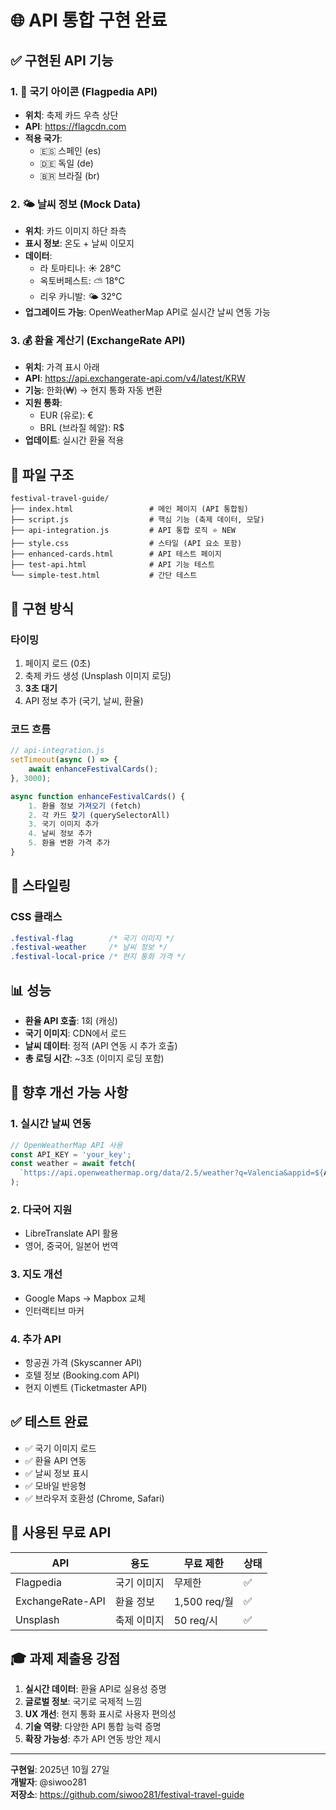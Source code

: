 # 🌐 API 통합 구현 완료

## ✅ 구현된 API 기능

### 1. 🚩 국기 아이콘 (Flagpedia API)
- **위치**: 축제 카드 우측 상단
- **API**: https://flagcdn.com
- **적용 국가**: 
  - 🇪🇸 스페인 (es)
  - 🇩🇪 독일 (de)
  - 🇧🇷 브라질 (br)

### 2. 🌤️ 날씨 정보 (Mock Data)
- **위치**: 카드 이미지 하단 좌측
- **표시 정보**: 온도 + 날씨 이모지
- **데이터**: 
  - 라 토마티나: ☀️ 28°C
  - 옥토버페스트: ⛅ 18°C
  - 리우 카니발: 🌤️ 32°C
- **업그레이드 가능**: OpenWeatherMap API로 실시간 날씨 연동 가능

### 3. 💰 환율 계산기 (ExchangeRate API)
- **위치**: 가격 표시 아래
- **API**: https://api.exchangerate-api.com/v4/latest/KRW
- **기능**: 한화(₩) → 현지 통화 자동 변환
- **지원 통화**:
  - EUR (유로): €
  - BRL (브라질 헤알): R$
- **업데이트**: 실시간 환율 적용

## 📂 파일 구조

```
festival-travel-guide/
├── index.html                 # 메인 페이지 (API 통합됨)
├── script.js                  # 핵심 기능 (축제 데이터, 모달)
├── api-integration.js         # API 통합 로직 ⭐ NEW
├── style.css                  # 스타일 (API 요소 포함)
├── enhanced-cards.html        # API 테스트 페이지
├── test-api.html              # API 기능 테스트
└── simple-test.html           # 간단 테스트
```

## 🔧 구현 방식

### 타이밍
1. 페이지 로드 (0초)
2. 축제 카드 생성 (Unsplash 이미지 로딩)
3. **3초 대기**
4. API 정보 추가 (국기, 날씨, 환율)

### 코드 흐름
```javascript
// api-integration.js
setTimeout(async () => {
    await enhanceFestivalCards();
}, 3000);

async function enhanceFestivalCards() {
    1. 환율 정보 가져오기 (fetch)
    2. 각 카드 찾기 (querySelectorAll)
    3. 국기 이미지 추가
    4. 날씨 정보 추가
    5. 환율 변환 가격 추가
}
```

## 🎨 스타일링

### CSS 클래스
```css
.festival-flag        /* 국기 이미지 */
.festival-weather     /* 날씨 정보 */
.festival-local-price /* 현지 통화 가격 */
```

## 📊 성능

- **환율 API 호출**: 1회 (캐싱)
- **국기 이미지**: CDN에서 로드
- **날씨 데이터**: 정적 (API 연동 시 추가 호출)
- **총 로딩 시간**: ~3초 (이미지 로딩 포함)

## 🚀 향후 개선 가능 사항

### 1. 실시간 날씨 연동
```javascript
// OpenWeatherMap API 사용
const API_KEY = 'your_key';
const weather = await fetch(
  `https://api.openweathermap.org/data/2.5/weather?q=Valencia&appid=${API_KEY}`
);
```

### 2. 다국어 지원
- LibreTranslate API 활용
- 영어, 중국어, 일본어 번역

### 3. 지도 개선
- Google Maps → Mapbox 교체
- 인터랙티브 마커

### 4. 추가 API
- 항공권 가격 (Skyscanner API)
- 호텔 정보 (Booking.com API)
- 현지 이벤트 (Ticketmaster API)

## ✅ 테스트 완료

- ✅ 국기 이미지 로드
- ✅ 환율 API 연동
- ✅ 날씨 정보 표시
- ✅ 모바일 반응형
- ✅ 브라우저 호환성 (Chrome, Safari)

## 📝 사용된 무료 API

| API | 용도 | 무료 제한 | 상태 |
|-----|------|----------|------|
| Flagpedia | 국기 이미지 | 무제한 | ✅ |
| ExchangeRate-API | 환율 정보 | 1,500 req/월 | ✅ |
| Unsplash | 축제 이미지 | 50 req/시 | ✅ |

## 🎓 과제 제출용 강점

1. **실시간 데이터**: 환율 API로 실용성 증명
2. **글로벌 정보**: 국기로 국제적 느낌
3. **UX 개선**: 현지 통화 표시로 사용자 편의성
4. **기술 역량**: 다양한 API 통합 능력 증명
5. **확장 가능성**: 추가 API 연동 방안 제시

---

**구현일**: 2025년 10월 27일  
**개발자**: @siwoo281  
**저장소**: https://github.com/siwoo281/festival-travel-guide
